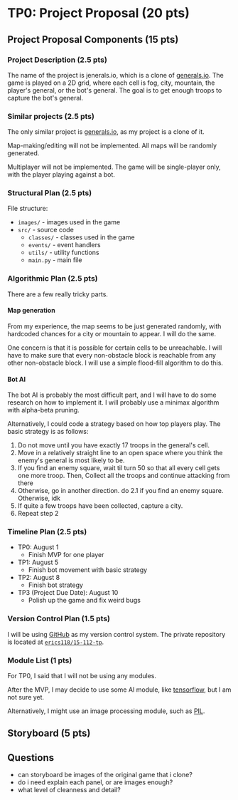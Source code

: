 # TP0: Project Proposal (20 pts)

## Project Proposal Components (15 pts)
<!-- Write up a proposal file (in the file proposal.txt, or .docx, or .pdf) which should include the following components: -->

### Project Description (2.5 pts)
<!-- The name of the term project and a short description of what it will be. -->

The name of the project is jenerals.io, which is a clone of [generals.io](https://generals.io/).
The game is played on a 2D grid, where each cell is fog, city, mountain, the player's general, or the bot's general. The goal is to get enough troops to capture the bot's general.

### Similar projects (2.5 pts)
<!-- A 1-2 paragraph analysis of similar projects you've seen online, and how your project will be similar or different to those. -->

The only similar project is [generals.io](https://generals.io/), as my project is a clone of it.

Map-making/editing will not be implemented. All maps will be randomly generated.

Multiplayer will not be implemented. The game will be single-player only, with the player playing against a bot.

### Structural Plan (2.5 pts)
<!-- A structural plan for how the finalized project will be organized in different functions, files and/or classes. -->

File structure:
- `images/` - images used in the game
- `src/` - source code
  - `classes/` - classes used in the game
  - `events/` - event handlers
  - `utils/` - utility functions
  - `main.py` - main file

### Algorithmic Plan (2.5 pts)
<!-- A plan for how you will approach the trickiest part of the project. Be sure to clearly highlight which part(s) of your project are algorithmically most difficult, and include some details of how you expect to implement these features. -->

There are a few really tricky parts.

#### Map generation

From my experience, the map seems to be just generated randomly, with hardcoded chances for a city or mountain to appear. I will do the same.

One concern is that it is possible for certain cells to be unreachable. I will have to make sure that every non-obstacle block is reachable from any other non-obstacle block. I will use a simple flood-fill algorithm to do this.

#### Bot AI

The bot AI is probably the most difficult part, and I will have to do some research on how to implement it. I will probably use a minimax algorithm with alpha-beta pruning.

Alternatively, I could code a strategy based on how top players play. The basic strategy is as follows:

1. Do not move until you have exactly 17 troops in the general's cell.
2. Move in a relatively straight line to an open space where you think the enemy's general is most likely to be.
  1. If you find an enemy square, wait til turn 50 so that all every cell gets one more troop. Then, Collect all the troops and continue attacking from there
   2. Otherwise, go in another direction. do 2.1 if you find an enemy square. Otherwise, idk
3. If quite a few troops have been collected, capture a city.
3. Repeat step 2

### Timeline Plan (2.5 pts)
<!-- A timeline for when you intend to complete the major features of the project. -->

- TP0: August 1
  - Finish MVP for one player
- TP1: August 5
  - Finish bot movement with basic strategy
- TP2: August 8
  - Finish bot strategy
- TP3 (Project Due Date): August 10
  - Polish up the game and fix weird bugs




### Version Control Plan (1.5 pts)
<!-- A short description and image demonstrating how you are using version control to back up your code. Notes:

You must back up your code somehow!!!
Your backups must not be on your computer (ideally, store them in the cloud) -->

I will be using [GitHub](https://github.com/) as my version control system. The private repository is located at [`erics118/15-112-tp`](https://github.com/erics118/15-112-tp).

### Module List (1 pts)
<!-- A list of all external modules/hardware/technologies you are planning to use in your project. Note that any such modules must be approved by a tech demo. If you are not planning to use any additional modules, that's okay, just say so! -->
For TP0, I said that I will not be using any modules.

After the MVP, I may decide to use some AI module, like [tensorflow](https://www.tensorflow.org/), but I am not sure yet.

Alternatively, I might use an image processing module, such as [PIL](https://pillow.readthedocs.io/en/stable/).


## Storyboard (5 pts)
<!-- Generate a storyboard that demonstrates how a user would interact with your finished project. A storyboard is just a series of sketches showing (roughly) what your project will look like. Your storyboard should have at least six panels, and at least three of those should demonstrate features within the project. You may scan or take a picture of your storyboard and include it in the directory as the file storyboard.png (other acceptable filetypes include .gif, .jpg, and .pdf). -->

<!-- Include any preliminary code files you have already created at this stage. Some code at this stage would be helpful, but not necessary. It may be prototype code, and so perhaps may not be part of your final project. It also may or may not have any user interface. -->

<!-- Note: Your TP0, TP1, TP2, collectively count for one quiz grade. -->

## Questions

- can storyboard be images of the original game that i clone?
- do i need explain each panel, or are images enough?
- what level of cleanness and detail?
